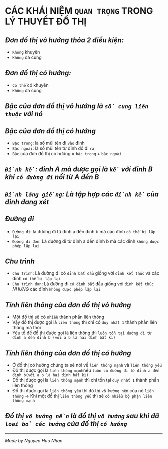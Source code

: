 # CÁC KHÁI NIỆM `QUAN TRỌNG` TRONG LÝ THUYẾT ĐỒ THỊ
## *Đơn đồ thị vô hướng thỏa 2 điều kiện:*
* `Không` khuyên 
* `Không` đa cung
## *Đơn đồ thị có hướng:*
* `Có thể` có khuyên
* `Không` đa cung
## *Bậc của đơn đồ thị vô hướng là `số cung liên thuộc` với nó*
## *Bậc của đơn đồ thị có hướng*
* `Bậc trong`: là số mũi tên đi `vào` đỉnh 
* `Bậc ngoài`: là số mũi tên từ đỉnh đó đi `ra`
* `Bậc` của đơn đồ thị có hướng = `bậc trong` + `bậc ngoài`
## *`Đỉnh kề`: đỉnh A mà được gọi là `kề` với đỉnh B khi `có đường đi` nối từ A đến B*
## *`Đỉnh láng giềng`: Là tập hợp các `đỉnh kề` của đỉnh đang xét*
## *Đường đi*
* `Đường đi`: là đường đi từ đỉnh a đến đỉnh b mà các đỉnh `có thể bị lặp lại`
* `Đường đi đơn`: Là đường đi từ đỉnh a đến đỉnh b mà các đỉnh `không được phép lặp lại`
## *Chu trình*
* `Chu trình`: Là đường đi có `đỉnh bắt đầu` giống với `đỉnh kết thúc` và các đỉnh `có thể bị lặp lại`
* `Chu trình đơn`: Là đường đi `có đỉnh bắt` đầu giống với `đỉnh kết thúc` *NHƯNG* các đỉnh `không được phép lặp lại`
## *Tính liên thông của đơn đồ thị vô hướng*
* Một đồ thị sẽ có `nhiều` thành phần liên thông
* Vậy đồ thị được gọi là `liên thông` thì chỉ có `duy nhất 1` thành phần liên thông mà thôi
* Yếu tố để đồ thị được gọi là liên thông thì `luôn tồn tại đường đi từ đỉnh a đến đỉnh b (với a b là hai đỉnh bất kì)`
## *Tính liên thông của đơn đồ thị có hướng*
* Ở đồ thị có hướng chúng ta sẽ nói về `liên thông mạnh` và `liên thông yếu`
* Đồ thị được gọi là `liên thông mạnh`nếu `luôn có đường đi từ đỉnh a đến đỉnh b(với a b là hai đỉnh bất kì)`
* Đồ thị được gọi là `liên thông mạnh` thì chỉ tồn tại `duy nhất 1` thành phần liên thông
* Đồ thị được gọi là `liên thông yếu` thì đồ thị `vô hướng nền` của nó `liên thông` -> Khi một đồ thị `liên thông yếu` thì sẽ `có nhiều bộ phận liên thông mạnh`
## *Đồ thị `vô hướng nền` là đồ thị `vô hướng` sau khi đã `loại bỏ các hướng` của đồ thị `có hướng`*

 <hr>
 
 *Made by Nguyen Huu Nhan*
